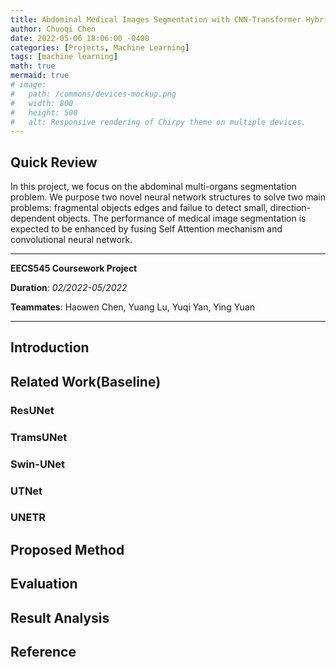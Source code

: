 ```yaml
---
title: Abdominal Medical Images Segmentation with CNN-Transformer Hybrid Model
author: Chuoqi Chen
date: 2022-05-06 18:06:00 -0400
categories: [Projects, Machine Learning]
tags: [machine learning]
math: true
mermaid: true
# image:
#   path: /commons/devices-mockup.png
#   width: 800
#   height: 500
#   alt: Responsive rendering of Chirpy theme on multiple devices.
---
```


## Quick Review
In this project, we focus on the abdominal multi-organs segmentation problem. We purpose two novel neural network structures to solve two main problems: fragmental objects edges and failue to detect small, direction-dependent objects. The performance of medical image segmentation is expected to be enhanced by fusing Self Attention mechanism and convolutional neural network. 

---
**EECS545 Coursework Project**         

**Duration**: *02/2022-05/2022*

**Teammates**: Haowen Chen, Yuang Lu, Yuqi Yan, Ying Yuan

---
## Introduction

## Related Work(Baseline)

### ResUNet

### TramsUNet

### Swin-UNet

### UTNet

### UNETR

## Proposed Method

## Evaluation

## Result Analysis

## Reference
